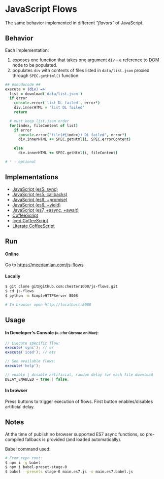 # JavaScript Flows

The same behavior implemented in different _"flavors"_ of JavaScript.

## Behavior

Each implementation:

1. exposes one function that takes one argument `div` - a reference to DOM node to be populated.
1. populates `div` with contents of files listed in `data/list.json` proxied through `SPEC.getHtml()` function

```coffeescript
## pseudocode ##
execute = (div) =>
  list = download('data/list.json')
  if error
    console.error('list DL failed', error¹)
    div.innerHTML = 'list DL failed'
    return

  # must keep list.json order
  for(index, fileContent of list)
    if error
      console.error("file(#{index}) DL failed", error¹)
      div.innerHTML += SPEC.getHtml(i, SPEC.errorContent)

    else
      div.innerHTML += SPEC.getHtml(i, fileContent)

# ¹ - optional
```

## Implementations

* [JavaScript (es5, sync)][js_sync]
* [JavaScript (es5, callbacks)][js_cbs]
* [JavaScript (es6, +promise)][js_promise]
* [JavaScript (es6, +yield)][js_yield]
* [JavaScript (es7, +async, +await)][js_es7]
* [CoffeeScript][cs]
* [Iced CoffeeScript][ics]
* [Literate CoffeeScript][lcs]

## Run
#### Online

Go to https://meedamian.com/js-flows

#### Locally

```bash
$ git clone git@github.com:chester1000/js-flows.git
$ cd js-flows
$ python -m SimpleHTTPServer 8008

# In browser open http://localhost:8008
```

## Usage

#### In Developer's Console <small>(`⌘⇧J` for Chrome on Mac)</small>:

```javascript
// Execute specific flow:
execute('sync'); // or
execute('iced'); // etc

// See available flows:
execute('help');

// enable | disable artificial, random delay for each file download
DELAY_ENABLED = true | false;
```

#### In browser

Press buttons to trigger execution of flows. First button enables/disables artificial delay.


## Notes

At the time of publish no browser supported ES7 async functions, so pre-compiled fallback is provided (and loaded automatically).

Babel command used:

```bash
# From repo root:
$ npm i -g babel
$ npm i babel-preset-stage-0
$ babel --presets stage-0 main.es7.js -o main.es7.babel.js
```


<!-- LEGEND (keep on bottom) -->
[js_sync]: main.sync.js
[js_cbs]: main.cbs.js
[js_promise]: main.promise.es6
[js_yield]: main.yield.es6
[js_es7]: js.es7.js
[cs]: main.coffee
[ics]: main.iced
[lcs]: main.litcoffee
